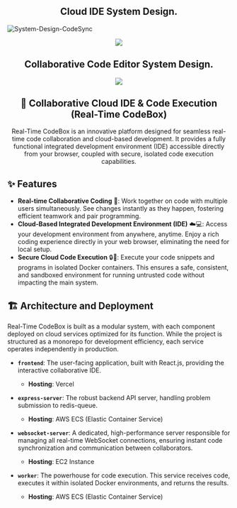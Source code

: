 <p align="center">
  <h2 align="center">Cloud IDE System Design.</h2>
</p>

![System-Design-CodeSync](https://github.com/user-attachments/assets/879369f2-e862-48b2-a5e1-a5e1a81d3074)

<p align="center">
  <img src="[https://github.com/user-attachments/assets/5ad3b0cc-bb0a-48a4-9757-4d9ecab377bd](https://github.com/user-attachments/assets/879369f2-e862-48b2-a5e1-a5e1a81d3074)"></img>
</p>

<p align="center">
  <h2 align="center">Collaborative Code Editor System Design.</h2>
</p>

<p align="center">
  <img src="https://github.com/user-attachments/assets/5ad3b0cc-bb0a-48a4-9757-4d9ecab377bd"></img>
</p>

<p align="center">
  <h2 align="center">🚀 Collaborative Cloud IDE & Code Execution (Real-Time CodeBox)</h2>
</p>
<p align="center">
  Real-Time CodeBox is an innovative platform designed for seamless real-time code collaboration and cloud-based development. It provides a fully functional integrated development environment (IDE) accessible directly from your browser, coupled with secure, isolated code execution capabilities.
  
</p>


## ✨ Features

-   **Real-time Collaborative Coding** 🤝: Work together on code with multiple users simultaneously. See changes instantly as they happen, fostering efficient teamwork and pair programming.
-   **Cloud-Based Integrated Development Environment (IDE)** ☁️💻: Access your development environment from anywhere, anytime. Enjoy a rich coding experience directly in your web browser, eliminating the need for local setup.
-   **Secure Cloud Code Execution** 🔒🐳: Execute your code snippets and programs in isolated Docker containers. This ensures a safe, consistent, and sandboxed environment for running untrusted code without impacting the main system.

## 🏗️ Architecture and Deployment

Real-Time CodeBox is built as a modular system, with each component deployed on cloud services optimized for its function. While the project is structured as a monorepo for development efficiency, each service operates independently in production.

-   **`frontend`**: The user-facing application, built with React.js, providing the interactive collaborative IDE.
    -   **Hosting**: Vercel

-   **`express-server`**: The robust backend API server, handling problem submission to redis-queue.
    -   **Hosting**: AWS ECS (Elastic Container Service)

-   **`websocket-server`**: A dedicated, high-performance server responsible for managing all real-time WebSocket connections, ensuring instant code synchronization and communication between collaborators.
    -   **Hosting**: EC2 Instance

-   **`worker`**: The powerhouse for code execution. This service receives code, executes it within isolated Docker environments, and returns the results.
    -   **Hosting**: AWS ECS (Elastic Container Service)


